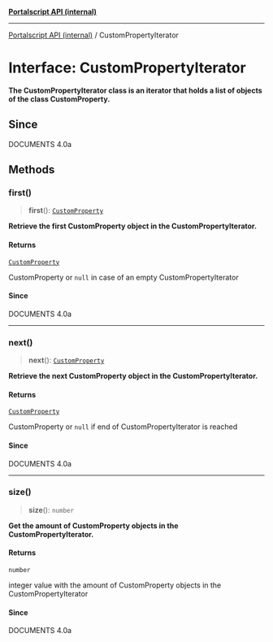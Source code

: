 [**Portalscript API (internal)**](../README.md)

***

[Portalscript API (internal)](../globals.md) / CustomPropertyIterator

# Interface: CustomPropertyIterator

**The CustomPropertyIterator class is an iterator that holds a list of objects of the class CustomProperty.**

## Since

DOCUMENTS 4.0a

## Methods

### first()

> **first**(): [`CustomProperty`](CustomProperty.md)

**Retrieve the first CustomProperty object in the CustomPropertyIterator.**

#### Returns

[`CustomProperty`](CustomProperty.md)

CustomProperty or `null` in case of an empty CustomPropertyIterator

#### Since

DOCUMENTS 4.0a

***

### next()

> **next**(): [`CustomProperty`](CustomProperty.md)

**Retrieve the next CustomProperty object in the CustomPropertyIterator.**

#### Returns

[`CustomProperty`](CustomProperty.md)

CustomProperty or `null` if end of CustomPropertyIterator is reached

#### Since

DOCUMENTS 4.0a

***

### size()

> **size**(): `number`

**Get the amount of CustomProperty objects in the CustomPropertyIterator.**

#### Returns

`number`

integer value with the amount of CustomProperty objects in the CustomPropertyIterator

#### Since

DOCUMENTS 4.0a
